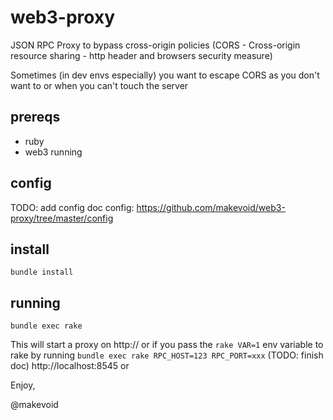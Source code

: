 # web3-proxy

JSON RPC Proxy to bypass cross-origin policies (CORS - Cross-origin resource sharing - http header and browsers security measure) 

Sometimes (in dev envs especially) you want to escape CORS as you don't want to or when you can't touch the server 

## prereqs

- ruby 
- web3 running


## config

TODO: add config doc
config: https://github.com/makevoid/web3-proxy/tree/master/config

## install

    bundle install

## running

    bundle exec rake
    
This will start a proxy on http:// or if you pass the `rake VAR=1` env variable to rake by running `bundle exec rake RPC_HOST=123 RPC_PORT=xxx` (TODO: finish doc) http://localhost:8545 or      
    
   
Enjoy, 

@makevoid
